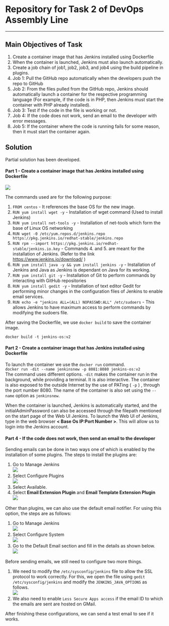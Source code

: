 # Repository for Task 2 of DevOps Assembly Line 
____________________________________________________

## Main Objectives of Task
1.	Create a container image that has Jenkins installed using Dockerfile
2.	When the container is launched, Jenkins must also launch automatically.
3.	Create a job chain of job1, job2, job3, and job4 using the build pipeline in plugins.
4.	Job 1: Pull the GitHub repo automatically when the developers push the repo to GitHub
5.	Job 2: From the files pulled from the GitHub repo, Jenkins should automatically launch a container for the respective programming language (For example, if the code is in PHP, then Jenkins must start the container with PHP already installed).
6.	Job 3: Test if the code in the file is working or not.
7.	Job 4: If the code does not work, send an email to the developer with error messages.
8.	Job 5: If the container where the code is running fails for some reason, then it must start the container again.

## Solution
Partial solution has been developed.

#### Part 1 - Create a container image that has Jenkins installed using Dockerfile

![](https://github.com/akshayavb99/git-jenkins/blob/master/dockerfile_content.jpg?raw=true)

The commands used are for the following purpose:
1. `FROM centos` - It references the base OS for the new image.
2. `RUN yum install wget -y` - Installation of wget command (Used to install Jenkins)
3. `RUN yum install net-tools -y` - Installation of net-tools which form the base of Linux OS networking 
4. `RUN wget -0 /etc/yum.repos.d/jenkins.repo https://pkg.jenkins.io/redhat-stable/jenkins.repo` 
5. `RUN rpm --import https://pkg.jenkins.io/redhat-stable/jenkins.io.key` - Commands 4. and 5. are meant for the installation of Jenkins. \(Refer to the link https://www.jenkins.io/download/ \)
6. `RUN yum install java -y && yum install jenkins -y` - Installation of Jenkins and Java as Jenkins is dependant on Java for its working.
7. `RUN yum install git -y` - Installation of Git to perform commands by interacting with GitHub repositories
8. `RUN yum install gedit -y` - Installation of text editor Gedit for performing minor changes in the configuration files of Jenkins to enable email services.
9. `RUN echo -e "jenkins ALL=(ALL) NOPASSWD:ALL" /etc/sudoers` - This allows Jenkins to have maximum access to perform commands by modifying the sudoers file.

After saving the Dockerfile, we use `docker build` to save the container image.

`docker build -t jenkins-os:v2` 

#### Part 2 - Create a container image that has Jenkins installed using Dockerfile
To launch the container we use the `docker run` command.<br> 
`docker run -dit --name jenkinsnew -p 8081:8080 jenkins-os:v2`<br> The command uses different options. `-dit` makes the container run in the background, while providing a terminal. It is also interactive. The container is also exposed to the outside Internet by the use of PATing \( `-p` \) , through the port number 8080. The name of the container is also set using the `--name` option as `jenkinsnew`.

When the container is launched, Jenkins is automatically started, and the initialAdminPassword can also be accessed through the filepath mentioned on the start page of the Web UI Jenkins. To launch the Web UI of Jenkins, type in the web browser **\< Base Os IP:Port Number \>**. This will allow us to login into the Jenkins account.

#### Part 4 - If the code does not work, then send an email to the developer

Sending emails can be done in two ways one of which is enabled by the installation of some plugins. The steps to install the plugins are:
1. Go to Manage Jenkins<br> ![](https://github.com/akshayavb99/git-jenkins/blob/master/email_install1.jpg?raw=true)<br>
2. Select Configure Plugins<br> ![](https://github.com/akshayavb99/git-jenkins/blob/master/email_install2.jpg?raw=true)<br>
3. Select Available. 
4. Select **Email Extension Plugin** and **Email Template Extension Plugin**<br> ![](https://github.com/akshayavb99/git-jenkins/blob/master/email_install3.jpg?raw=true)<br>

Other than plugins, we can also use the default email notifier. For using this option, the steps are as follows:
1. Go to Manage Jenkins<br> ![](https://github.com/akshayavb99/git-jenkins/blob/master/email_install1.jpg?raw=true)<br>
2. Select Configure System <br> ![](https://github.com/akshayavb99/git-jenkins/blob/master/email_install4.jpg?raw=true)<br>
3. Go to the Default Email section and fill in the details as shown below. <br> ![](https://github.com/akshayavb99/git-jenkins/blob/master/email_install5.jpg?raw=true)<br>

Before sending emails, we still need to configure two more things.
1. We need to modify the `/etc/sysconfig/jenkins` file to allow the SSL protocol to work correctly. For this, we open the file using `gedit /etc/sysconfig/jenkins` and modify the `JENKINS_JAVA_OPTIONS` as follows. <br> ![](https://github.com/akshayavb99/git-jenkins/blob/master/email_install6.jpg?raw=true)<br>
2. We also need to enable `Less Secure Apps access` if the email ID to which the emails are sent are hosted on GMail. 

After finishing these configurations, we can send a test email to see if it works.
